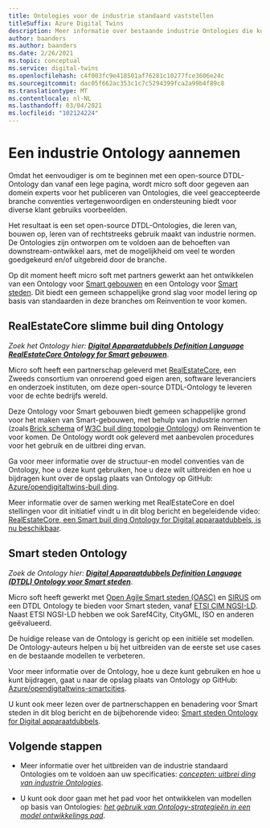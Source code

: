```yaml
---
title: Ontologies voor de industrie standaard vaststellen
titleSuffix: Azure Digital Twins
description: Meer informatie over bestaande industrie Ontologies die kunnen worden goedgekeurd voor Azure Digital Apparaatdubbels
author: baanders
ms.author: baanders
ms.date: 2/26/2021
ms.topic: conceptual
ms.service: digital-twins
ms.openlocfilehash: c4f003fc9e418501af76281c10277fce3606e24c
ms.sourcegitcommit: dac05f662ac353c1c7c5294399fca2a99b4f89c8
ms.translationtype: MT
ms.contentlocale: nl-NL
ms.lasthandoff: 03/04/2021
ms.locfileid: "102124224"
---
```

# <a name="adopting-an-industry-ontology"></a>Een industrie Ontology aannemen

Omdat het eenvoudiger is om te beginnen met een open-source DTDL-Ontology dan vanaf een lege pagina, wordt micro soft door gegeven aan domein experts voor het publiceren van Ontologies, die veel geaccepteerde branche conventies vertegenwoordigen en ondersteuning biedt voor diverse klant gebruiks voorbeelden. 

Het resultaat is een set open-source DTDL-Ontologies, die leren van, bouwen op, leren van of rechtstreeks gebruik maakt van industrie normen. De Ontologies zijn ontworpen om te voldoen aan de behoeften van downstream-ontwikkel aars, met de mogelijkheid om veel te worden goedgekeurd en/of uitgebreid door de branche.

Op dit moment heeft micro soft met partners gewerkt aan het ontwikkelen van een Ontology voor [Smart gebouwen](#realestatecore-smart-building-ontology) en een Ontology voor [Smart steden](#smart-cities-ontology). Dit biedt een gemeen schappelijke grond slag voor model lering op basis van standaarden in deze branches om Reinvention te voor komen. 

## <a name="realestatecore-smart-building-ontology"></a>RealEstateCore slimme buil ding Ontology

*Zoek het Ontology hier: [**Digital Apparaatdubbels Definition Language RealEstateCore Ontology for Smart gebouwen**](https://github.com/Azure/opendigitaltwins-building)*.

Micro soft heeft een partnerschap geleverd met [RealEstateCore](https://www.realestatecore.io/), een Zweeds consortium van onroerend goed eigen aren, software leveranciers en onderzoek instituten, om deze open-source DTDL-Ontology te leveren voor de echte bedrijfs wereld.

Deze Ontology voor Smart gebouwen biedt gemeen schappelijke grond voor het maken van Smart-gebouwen, met behulp van industrie normen (zoals [Brick schema](https://brickschema.org/ontology/) of [W3C buil ding topologie Ontology](https://w3c-lbd-cg.github.io/bot/index.html)) om Reinvention te voor komen. De Ontology wordt ook geleverd met aanbevolen procedures voor het gebruik en de uitbrei ding ervan. 

Ga voor meer informatie over de structuur-en model conventies van de Ontology, hoe u deze kunt gebruiken, hoe u deze wilt uitbreiden en hoe u bijdragen kunt over de opslag plaats van Ontology op GitHub: [Azure/opendigitaltwins-buil ding](https://github.com/Azure/opendigitaltwins-building). 

Meer informatie over de samen werking met RealEstateCore en doel stellingen voor dit initiatief vindt u in dit blog bericht en begeleidende video: [RealEstateCore, een Smart buil ding Ontology for Digital apparaatdubbels, is nu beschikbaar](https://techcommunity.microsoft.com/t5/internet-of-things/realestatecore-a-smart-building-ontology-for-digital-twins-is/ba-p/1914794).

## <a name="smart-cities-ontology"></a>Smart steden Ontology

*Zoek de Ontology hier: [**Digital Apparaatdubbels Definition Language (DTDL) Ontology voor Smart steden**](https://github.com/Azure/opendigitaltwins-smartcities)*.

Micro soft heeft gewerkt met [Open Agile Smart steden (OASC)](https://oascities.org/) en [SIRUS](https://sirus.be/) om een DTDL Ontology te bieden voor Smart steden, vanaf [ETSI CIM NGSI-LD](https://www.etsi.org/committee/cim). Naast ETSI NGSI-LD hebben we ook Saref4City, CityGML, ISO en anderen geëvalueerd.

De huidige release van de Ontology is gericht op een initiële set modellen. De Ontology-auteurs helpen u bij het uitbreiden van de eerste set use cases en de bestaande modellen te verbeteren. 

Voor meer informatie over de Ontology, hoe u deze kunt gebruiken en hoe u kunt bijdragen, gaat u naar de opslag plaats van Ontology op GitHub: [Azure/opendigitaltwins-smartcities](https://github.com/Azure/opendigitaltwins-smartcities). 

U kunt ook meer lezen over de partnerschappen en benadering voor Smart steden in dit blog bericht en de bijbehorende video: [Smart steden Ontology for Digital apparaatdubbels](https://techcommunity.microsoft.com/t5/internet-of-things/smart-cities-ontology-for-digital-twins/ba-p/2166585).

## <a name="next-steps"></a>Volgende stappen

* Meer informatie over het uitbreiden van de industrie standaard Ontologies om te voldoen aan uw specificaties: [*concepten: uitbrei ding van industrie Ontologies*](concepts-ontologies-extend.md).

* U kunt ook door gaan met het pad voor het ontwikkelen van modellen op basis van Ontologies: [*het gebruik van Ontology-strategieën in een model ontwikkelings pad*](concepts-ontologies.md#using-ontology-strategies-in-a-model-development-path).